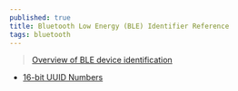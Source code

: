 ```yaml
---
published: true
title: Bluetooth Low Energy (BLE) Identifier Reference
tags: bluetooth
---
```

> [Overview of BLE device identification ](https://reelyactive.github.io/ble-identifier-reference.html)

- [16-bit UUID Numbers](https://specificationrefs.bluetooth.com/assigned-values/16-bit%20UUID%20Numbers%20Document.pdf)